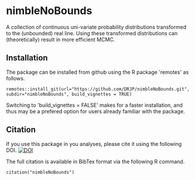 nimbleNoBounds
===============

A collection of continuous uni-variate probability distributions transformed to the (unbounded) real line.
Using these transformed distributions can (theoretically) result in more efficient MCMC.


Installation
------------
<!-- The package can be installed from CRAN. In the R console, just write -->
<!-- ``` -->
<!-- install.packages("nimbleNoBounds") -->
<!-- ``` -->

The package can be installed from github using the R package 'remotes' as follows.
```
remotes::install_git(url="https://github.com/DRJP/nimbleNoBounds.git", subdir="nimbleNoBounds", build_vignettes = TRUE)
```
Switching to 'build_vignettes = FALSE' makes for a faster installation, and thus may be a prefered option for users already familiar with the package.


Citation
--------
If you use this package in you analyses, please cite it using the following DOI.
[![DOI](https://zenodo.org/badge/474911114.svg)](https://zenodo.org/badge/latestdoi/474911114)

The full citation is available in BibTex format via the following R command.
```
citation("nimbleNoBounds")
```
